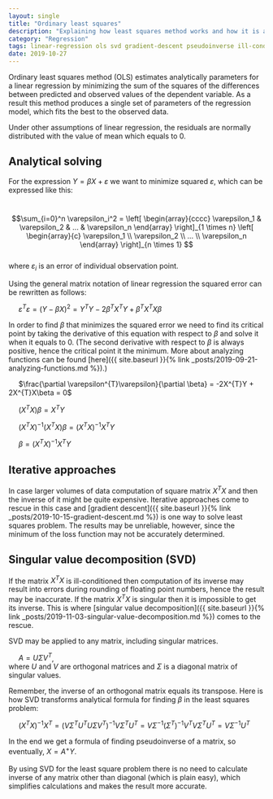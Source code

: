 ```yaml
---
layout: single
title: "Ordinary least squares"
description: "Explaining how least squares method works and how it is applied in solving analytically linear regression"
category: "Regression"
tags: linear-regression ols svd gradient-descent pseudoinverse ill-conditioned-matrix
date: 2019-10-27
---
```

 
Ordinary least squares method (OLS) estimates analytically parameters for a linear regression by minimizing the sum of the squares of the differences between predicted and observed values of the dependent variable. As a result this method produces a single set of parameters of the regression model, which fits the best to the observed data.
 
Under other assumptions of linear regression, the residuals are normally distributed with the value of mean which equals to 0.
 
## Analytical solving
 
For the expression $Y = \beta X + \varepsilon$ we want to minimize squared $\varepsilon$, which can be expressed like this:
 
&nbsp;&nbsp;&nbsp;&nbsp;
$$\sum_{i=0}^n \varepsilon_i^2 =
\left[ \begin{array}{cccc}
\varepsilon_1 & \varepsilon_2 & ... & \varepsilon_n
\end{array} \right]_{1 \times n}
\left[ \begin{array}{c}
\varepsilon_1 \\
\varepsilon_2 \\
... \\
\varepsilon_n
\end{array} \right]_{n \times 1}
$$ <br>
where $\varepsilon_i$ is an error of individual observation point.
 
Using the general matrix notation of linear regression the squared error can be rewritten as follows:
 
&nbsp;&nbsp;&nbsp;&nbsp;
$\varepsilon^{T}\varepsilon = (Y - \beta X)^2 = Y^{T}Y - 2\beta^{T}X^{T}Y + \beta^{T}X^{T}X\beta$
 
In order to find $\beta$ that minimizes the squared error we need to find its critical point by taking the derivative of this equation with respect to $\beta$ and solve it when it equals to 0. (The second derivative with respect to $\beta$ is always positive, hence the critical point it the minimum. More about analyzing functions can be found [here]({{ site.baseurl }}{% link _posts/2019-09-21-analyzing-functions.md %}).)
 
&nbsp;&nbsp;&nbsp;&nbsp;
$\frac{\partial \varepsilon^{T}\varepsilon}{\partial \beta} = -2X^{T}Y + 2X^{T}X\beta = 0$<br>
 
&nbsp;&nbsp;&nbsp;&nbsp;
$(X^{T}X)\beta = X^{T}Y$
 
&nbsp;&nbsp;&nbsp;&nbsp;
$(X^{T}X)^{-1}(X^{T}X)\beta = (X^{T}X)^{-1}X^{T}Y$
 
&nbsp;&nbsp;&nbsp;&nbsp;
$\beta = (X^{T}X)^{-1}X^{T}Y$
 
## Iterative approaches
 
In case larger volumes of data computation of square matrix $X^{T}X$ and then the inverse of it might be quite expensive. Iterative approaches come to rescue in this case and [gradient descent]({{ site.baseurl }}{% link _posts/2019-10-15-gradient-descent.md %}) is one way to solve least squares problem. The results may be unreliable, however, since the minimum of the loss function may not be accurately determined.  
 
## Singular value decomposition (SVD)  
 
If the matrix $X^{T}X$ is ill-conditioned then computation of its inverse may result into errors during rounding of floating point numbers, hence the result may be inaccurate. If the matrix $X^{T}X$ is singular then it is impossible to get its inverse. This is where [singular value decomposition]({{ site.baseurl }}{% link _posts/2019-11-03-singular-value-decomposition.md %}) comes to the rescue.   
 
SVD may be applied to any matrix, including singular matrices.
 
&nbsp;&nbsp;&nbsp;&nbsp;
$A = U \Sigma V^{T}$,<br>
where $U$ and $V$ are orthogonal matrices and $\Sigma$ is a diagonal matrix of singular values.
 
Remember, the inverse of an orthogonal matrix equals its transpose. Here is how SVD transforms analytical formula for finding $\beta$ in the least squares problem:
 
&nbsp;&nbsp;&nbsp;&nbsp;
$(X^{T}X)^{-1}X^{T} = (V \Sigma^{T} U^{T} U \Sigma V^{T})^{-1} V \Sigma^{T} U^{T} = V \Sigma^{-1} (\Sigma^{T})^{-1} V^{T} V \Sigma^{T} U^{T} = V \Sigma^{-1} U^{T}$
 
In the end we get a formula of finding pseudoinverse of a matrix, so eventually, $X = A^{+}Y$.<br>  
By using SVD for the least square problem there is no need to calculate inverse of any matrix other than diagonal (which is plain easy), which simplifies calculations and makes the result more accurate.